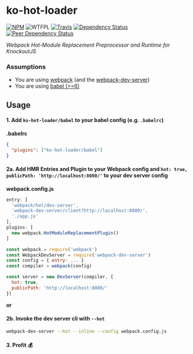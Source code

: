 # ko-hot-loader

[![NPM](https://img.shields.io/npm/v/ko-hot-loader.svg)](https://www.npmjs.com/package/ko-hot-loader)
![WTFPL](https://img.shields.io/npm/l/ko-hot-loader.svg)
[![Travis](https://img.shields.io/travis/Profiscience/ko-hot-loader.svg)](https://travis-ci.org/Profiscience/ko-hot-loader)
[![Dependency Status](https://img.shields.io/david/Profiscience/ko-hot-loader.svg)](https://david-dm.org/Profiscience/ko-hot-loader)
[![Peer Dependency Status](https://img.shields.io/david/peer/Profiscience/ko-hot-loader.svg?maxAge=2592000)](https://david-dm.org/Profiscience/ko-hot-loader#info=peerDependencies&view=table)

_Webpack Hot-Module Replacement Preprocessor and Runtime for KnockoutJS_

### Assumptions
- You are using [webpack](https://webpack.github.io/docs/tutorials/getting-started/) (and the [webpack-dev-server](https://webpack.github.io/docs/webpack-dev-server.html))
- You are using [babel (>=6)](https://github.com/babel/babel-loader)

## Usage

#### 1. Add `ko-hot-loader/babel` to your babel config (e.g. `.babelrc`)
**.babelrc**
```json
{
  "plugins": ["ko-hot-loader/babel"]
}
```  

#### 2a. Add HMR Entries and Plugin to your Webpack config and `hot: true, publicPath: 'http://localhost:8080/'` to your dev server config
**webpack.config.js**
```javascript
entry: [
  'webpack/hot/dev-server',
  'webpack-dev-server/client?http://localhost:8080/',
  './app.js'
],
plugins: [
  new webpack.HotModuleReplacementPlugin()
]
```
```javascript
const webpack = require('webpack')
const WebpackDevServer = require('webpack-dev-server')
const config = { entry: ... }
const compiler = webpack(config)

const server = new DevServer(compiler, {
  hot: true,
  publicPath: 'http://localhost:8080/'
})
```

**or**

#### 2b. Invoke the dev server cli with `--hot`
```bash
webpack-dev-server --hot --inline --config webpack.config.js
```

#### 3. Profit :moneybag:
